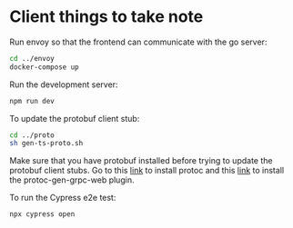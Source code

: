 # Client things to take note

Run envoy so that the frontend can communicate with the go server:

```bash
cd ../envoy
docker-compose up
```

Run the development server:

```bash
npm run dev
```

To update the protobuf client stub:

```bash
cd ../proto
sh gen-ts-proto.sh
```

Make sure that you have protobuf installed before trying to update the protobuf client stubs. Go to this [link](http://google.github.io/proto-lens/installing-protoc.html) to install protoc and this [link](https://github.com/grpc/grpc-web#code-generator-plugin) to install the protoc-gen-grpc-web plugin.

To run the Cypress e2e test:

```bash
npx cypress open
```
